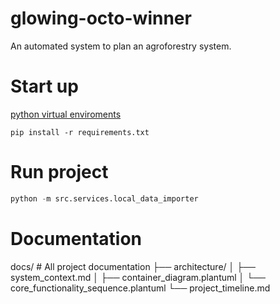 # glowing-octo-winner
An automated system to plan an agroforestry system.

# Start up
[python virtual enviroments](https://packaging.python.org/en/latest/guides/installing-using-pip-and-virtual-environments/#create-and-use-virtual-environments)

```
pip install -r requirements.txt
```

# Run project
```python
python -m src.services.local_data_importer
```

# Documentation 
docs/                 # All project documentation
├── architecture/
│   ├── system_context.md
│   ├── container_diagram.plantuml
│   └── core_functionality_sequence.plantuml
└── project_timeline.md